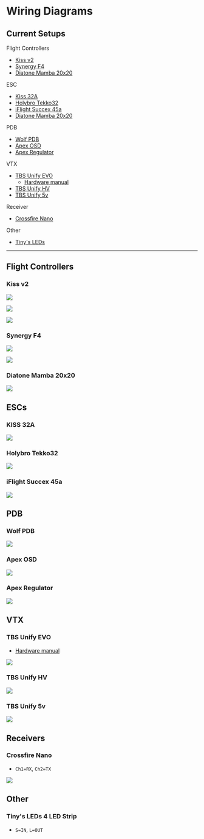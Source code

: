# Wiring Diagrams

## Current Setups

Flight Controllers
- [Kiss v2](#kiss-v2)
- [Synergy F4](#Synergy-F4)
- [Diatone Mamba 20x20](#diatone-mamba-20x20)

ESC
- [Kiss 32A](#kiss-32a) 
- [Holybro Tekko32](#holybro-tekko32) 
- [iFlight Succex 45a](#iflight-succex-45a)
- [Diatone Mamba 20x20](#diatone-mamba-20x20)

PDB

- [Wolf PDB](#wolf-pdb)
- [Apex OSD](#apex-osd)
- [Apex Regulator](#apex-regulator)

VTX
- [TBS Unify EVO](#tbs-unify-evo)
  - [Hardware manual](https://www.team-blacksheep.com/tbs-unify-evo-manual.pdf)
- [TBS Unify HV](#tbs-unify-hv)
- [TBS Unify 5v](#tbs-unify-5v)

Receiver
- [Crossfire Nano](#crossfire-nano)

Other
- [Tiny's LEDs](#tiny's-leds-4-led-strip)

---

## Flight Controllers

### Kiss v2

![](images/kiss-v2-2.jpg)

![](images/kiss-v2.png)

![](images/kiss-v2-ports.PNG)

### Synergy F4

![](images/synergy-fc-top.png)

![](images/synergy-f4-bottom.png)

### Diatone Mamba 20x20

![](images/M_F405_MINI_MK2.png)

## ESCs

### KISS 32A 

![](images/kiss-32a-esc.png)

### Holybro Tekko32

![](images/holybro-35a.png)

### iFlight Succex 45a

![](images/iflight-succex-45a.png)

## PDB

### Wolf PDB

![](images/wolf-pdb.png)

### Apex OSD

![](images/apex-osd.png)

### Apex Regulator

![](images/apex-regulator.png)

## VTX

### TBS Unify EVO
- [Hardware manual](https://www.team-blacksheep.com/tbs-unify-evo-manual.pdf)

![](images/unify-evo.jpg)

### TBS Unify HV

![](images/unify-hv.png)

### TBS Unify 5v

![](images/unify-5v.png)

## Receivers

### Crossfire Nano

- `Ch1=RX`, `Ch2=TX`


![](images/crsf-nano.png)

## Other

### Tiny's LEDs 4 LED Strip

- `S=IN`, `L=OUT`




